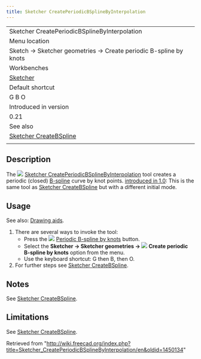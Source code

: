 ```yaml
---
title: Sketcher CreatePeriodicBSplineByInterpolation
---
```


|                                                                            |
| -------------------------------------------------------------------------- |
| Sketcher CreatePeriodicBSplineByInterpolation                              |
| Menu location                                                              |
| Sketch → Sketcher geometries → Create periodic B-spline by knots           |
| Workbenches                                                                |
| [Sketcher](/Sketcher_Workbench "Sketcher Workbench")                       |
| Default shortcut                                                           |
| G B O                                                                      |
| Introduced in version                                                      |
| 0.21                                                                       |
| See also                                                                   |
| [Sketcher CreateBSpline](/Sketcher_CreateBSpline "Sketcher CreateBSpline") |
|                                                                            |

## Description

The ![](/images/Sketcher_CreatePeriodicBSplineByInterpolation.svg) [Sketcher CreatePeriodicBSplineByInterpolation](/Sketcher_CreatePeriodicBSplineByInterpolation "Sketcher CreatePeriodicBSplineByInterpolation") tool creates a periodic (closed) [B-spline](/B-Splines "B-Splines") curve by knot points. [introduced in 1.0](/Release_notes_1.0 "Release notes 1.0"): This is the same tool as [Sketcher CreateBSpline](/Sketcher_CreateBSpline "Sketcher CreateBSpline") but with a different initial mode.

## Usage

See also: [Drawing aids](/Sketcher_Workbench#Drawing_aids "Sketcher Workbench").

1. There are several ways to invoke the tool:
   - Press the ![](/images/Sketcher_CreatePeriodicBSplineByInterpolation.svg) [Periodic B-spline by knots](/Sketcher_CreatePeriodicBSplineByInterpolation "Sketcher CreatePeriodicBSplineByInterpolation") button.
   - Select the **Sketcher → Sketcher geometries → ![](/images/Sketcher_CreatePeriodicBSplineByInterpolation.svg) Create periodic B-spline by knots** option from the menu.
   - Use the keyboard shortcut: G then B, then O.
2. For further steps see [Sketcher CreateBSpline](/Sketcher_CreateBSpline#Usage "Sketcher CreateBSpline").

## Notes

See [Sketcher CreateBSpline](/Sketcher_CreateBSpline#Notes "Sketcher CreateBSpline").

## Limitations

See [Sketcher CreateBSpline](/Sketcher_CreateBSpline#Limitations "Sketcher CreateBSpline").

Retrieved from "<http://wiki.freecad.org/index.php?title=Sketcher_CreatePeriodicBSplineByInterpolation/en&oldid=1450134>"
